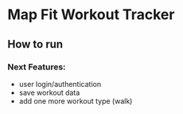 # Map Fit Workout Tracker

## How to run

### Next Features:

- user login/authentication
- save workout data
- add one more workout type (walk)
